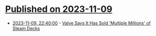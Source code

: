 # [Published on 2023-11-09](index.md)

* [2023-11-09, 22:40:00](https://games.slashdot.org/story/23/11/09/2134244/valve-says-it-has-sold-multiple-millions-of-steam-decks?utm_source=rss1.0mainlinkanon&utm_medium=feed) - [Valve Says It Has Sold 'Multiple Millions' of Steam Decks](https://games.slashdot.org/story/23/11/09/2134244/valve-says-it-has-sold-multiple-millions-of-steam-decks?utm_source=rss1.0mainlinkanon&utm_medium=feed)
